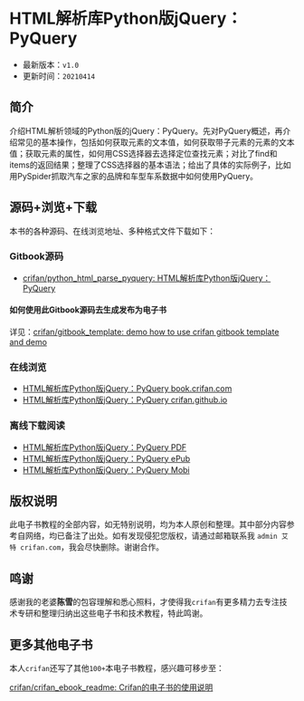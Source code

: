# HTML解析库Python版jQuery：PyQuery

* 最新版本：`v1.0`
* 更新时间：`20210414`

## 简介

介绍HTML解析领域的Python版的jQuery：PyQuery。先对PyQuery概述，再介绍常见的基本操作，包括如何获取元素的文本值，如何获取带子元素的元素的文本值；获取元素的属性，如何用CSS选择器去选择定位查找元素；对比了find和items的返回结果；整理了CSS选择器的基本语法；给出了具体的实际例子，比如用PySpider抓取汽车之家的品牌和车型车系数据中如何使用PyQuery。

## 源码+浏览+下载

本书的各种源码、在线浏览地址、多种格式文件下载如下：

### Gitbook源码

* [crifan/python_html_parse_pyquery: HTML解析库Python版jQuery：PyQuery](https://github.com/crifan/python_html_parse_pyquery)

#### 如何使用此Gitbook源码去生成发布为电子书

详见：[crifan/gitbook_template: demo how to use crifan gitbook template and demo](https://github.com/crifan/gitbook_template)

### 在线浏览

* [HTML解析库Python版jQuery：PyQuery book.crifan.com](http://book.crifan.com/books/python_html_parse_pyquery/website)
* [HTML解析库Python版jQuery：PyQuery crifan.github.io](https://crifan.github.io/python_html_parse_pyquery/website)

### 离线下载阅读

* [HTML解析库Python版jQuery：PyQuery PDF](http://book.crifan.com/books/python_html_parse_pyquery/pdf/python_html_parse_pyquery.pdf)
* [HTML解析库Python版jQuery：PyQuery ePub](http://book.crifan.com/books/python_html_parse_pyquery/epub/python_html_parse_pyquery.epub)
* [HTML解析库Python版jQuery：PyQuery Mobi](http://book.crifan.com/books/python_html_parse_pyquery/mobi/python_html_parse_pyquery.mobi)

## 版权说明

此电子书教程的全部内容，如无特别说明，均为本人原创和整理。其中部分内容参考自网络，均已备注了出处。如有发现侵犯您版权，请通过邮箱联系我 `admin 艾特 crifan.com`，我会尽快删除。谢谢合作。

## 鸣谢

感谢我的老婆**陈雪**的包容理解和悉心照料，才使得我`crifan`有更多精力去专注技术专研和整理归纳出这些电子书和技术教程，特此鸣谢。

## 更多其他电子书

本人`crifan`还写了其他`100+`本电子书教程，感兴趣可移步至：

[crifan/crifan_ebook_readme: Crifan的电子书的使用说明](https://github.com/crifan/crifan_ebook_readme)
